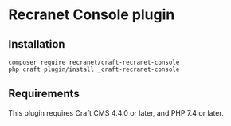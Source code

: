# Recranet Console plugin

## Installation

```
composer require recranet/craft-recranet-console
php craft plugin/install _craft-recranet-console
```

## Requirements

This plugin requires Craft CMS 4.4.0 or later, and PHP 7.4 or later.

